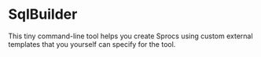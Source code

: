 # SqlBuilder
This tiny command-line tool helps you create Sprocs using custom external templates that you yourself can specify for the tool.
